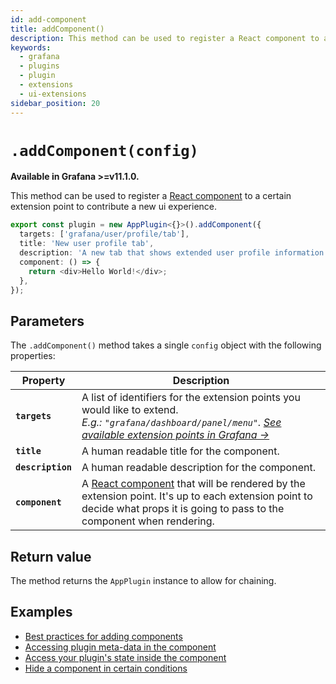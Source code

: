 ```yaml
---
id: add-component
title: addComponent()
description: This method can be used to register a React component to a certain extension point to contribute a new ui experience.
keywords:
  - grafana
  - plugins
  - plugin
  - extensions
  - ui-extensions
sidebar_position: 20
---
```


# `.addComponent(config)`

**Available in Grafana >=v11.1.0.**

This method can be used to register a [React component](https://react.dev/learn/your-first-component) to a certain extension point to contribute a new ui experience.

```typescript
export const plugin = new AppPlugin<{}>().addComponent({
  targets: ['grafana/user/profile/tab'],
  title: 'New user profile tab',
  description: 'A new tab that shows extended user profile information',
  component: () => {
    return <div>Hello World!</div>;
  },
});
```

## Parameters

The `.addComponent()` method takes a single `config` object with the following properties:

| Property          | Description                                                                                                                                                                                                               |
| ----------------- | ------------------------------------------------------------------------------------------------------------------------------------------------------------------------------------------------------------------------- |
| **`targets`**     | A list of identifiers for the extension points you would like to extend. <br /> _E.g.: `"grafana/dashboard/panel/menu"`. [See available extension points in Grafana &rarr;](#available-extension-points-within-grafana)_  |
| **`title`**       | A human readable title for the component.                                                                                                                                                                                 |
| **`description`** | A human readable description for the component.                                                                                                                                                                           |
| **`component`**   | A [React component](https://react.dev/learn/your-first-component) that will be rendered by the extension point. It's up to each extension point to decide what props it is going to pass to the component when rendering. |

## Return value

The method returns the `AppPlugin` instance to allow for chaining.

## Examples

- [Best practices for adding components](../../tutorials/ui-extensions/register-an-extension.md#best-practices-for-adding-components)
- [Accessing plugin meta-data in the component](../../tutorials/ui-extensions/register-an-extension.md#accessing-plugin-meta-in-a-component)
- [Access your plugin's state inside the component](../../tutorials/ui-extensions/register-an-extension.md#access-plugin-state-in-a-component)
- [Hide a component in certain conditions](../../tutorials/ui-extensions/register-an-extension.md#hide-a-component-in-certain-conditions)
